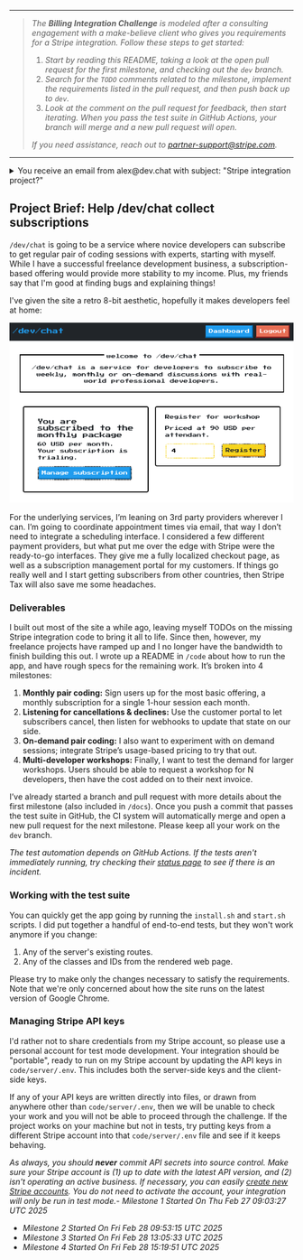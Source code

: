 _____
>_The **Billing Integration Challenge** is modeled after a consulting engagement with a make-believe client who gives you requirements for a Stripe integration.  Follow these steps to get started:_
> 1. _Start by reading this README, taking a look at the open pull request for the first milestone, and checking out the `dev` branch._
> 2. _Search for the `TODO` comments related to the milestone, implement the requirements listed in the pull request, and then push back up to `dev`._
> 3. _Look at the comment on the pull request for feedback, then start iterating. When you pass the test suite in GitHub Actions, your branch will merge and a new pull request will open._
>
> _If you need assistance, reach out to partner-support@stripe.com._
___

<details> 
  <summary>You receive an email from alex@dev.chat with subject: "Stripe integration project?" </summary>
  
  <br />
  
  Hello!  

  I'm a freelance programmer with a number of contracts going right now, but some friends of mine recently told me that I'm good at explaining things and should consider teaching. I started building out a service for subscribing to pair coding sessions with me, but other projects ramped up and I wasn't able to finish the Stripe integration. 
  
  If you're available, then please see the attached project brief for more info about my planned implementation.

  Thanks,

  Alex


</details>

## Project Brief: Help /dev/chat collect subscriptions

`/dev/chat` is going to be a service where novice developers can subscribe to get regular pair of coding sessions with experts, starting with myself. While I have a successful freelance development business, a subscription-based offering would provide more stability to my income.  Plus, my friends say that I'm good at finding bugs and explaining things!   

I've given the site a retro 8-bit aesthetic, hopefully it makes developers feel at home:

![](./docs/img/dev-chat-homepage.png)

For the underlying services, I’m leaning on 3rd party providers wherever I can.  I’m going to coordinate appointment times via email, that way I don’t need to integrate a scheduling interface.  I considered a few different payment providers, but what put me over the edge with Stripe were the ready-to-go interfaces.  They give me a fully localized checkout page, as well as a subscription management portal for my customers.  If things go really well and I start getting subscribers from other countries, then Stripe Tax will also save me some headaches.

### Deliverables

I built out most of the site a while ago, leaving myself TODOs on the missing Stripe integration code to bring it all to life.  Since then, however, my freelance projects have ramped up and I no longer have the bandwidth to finish building this out.  I wrote up a README in `/code` about how to run the app, and have rough specs for the remaining work.  It’s broken into 4 milestones:

1. **Monthly pair coding:** Sign users up for the most basic offering, a monthly subscription for a single 1-hour session each month.
2. **Listening for cancellations & declines:** Use the customer portal to let subscribers cancel, then listen for webhooks to update that state on our side.
3. **On-demand pair coding:** I also want to experiment with on demand sessions; integrate Stripe’s usage-based pricing to try that out.
4. **Multi-developer workshops:** Finally, I want to test the demand for larger workshops. Users should be able to request a workshop for N developers, then have the cost added on to their next invoice.

I’ve already started a branch and pull request with more details about the first milestone (also included in `/docs`). Once you push a commit that passes the test suite in GitHub, the CI system will automatically merge and open a new pull request for the next milestone.  Please keep all your work on the `dev` branch.

_The test automation depends on GitHub Actions.  If the tests aren't immediately running, try checking their [status page](https://www.githubstatus.com/) to see if there is an incident._

### Working with the test suite

You can quickly get the app going by running the `install.sh` and `start.sh` scripts.  I did put together a handful of end-to-end tests, but they won't work anymore if you change:

1. Any of the server's existing routes.
2. Any of the classes and IDs from the rendered web page.

Please try to make only the changes necessary to satisfy the requirements.  Note that we're only concerned about how the site runs on the latest version of Google Chrome.  

### Managing Stripe API keys

I'd rather not to share credentials from my Stripe account, so please use a personal account for test mode development.  Your integration should be "portable", ready to run on my Stripe account by updating the API keys in `code/server/.env`.  This includes both the server-side keys and the client-side keys.  

If any of your API keys are written directly into files, or drawn from anywhere other than `code/server/.env`, then we will be unable to check your work and you will not be able to proceed through the challenge.  If the project works on your machine but not in tests, try putting keys from a different Stripe account into that `code/server/.env` file and see if it keeps behaving.

_As always, you should **never** commit API secrets into source control. Make sure your Stripe account is (1) up to date with the latest API version, and (2) isn't operating an active business.  If necessary, you can easily [create new Stripe accounts](https://stripe.com/docs/multiple-accounts).  You do not need to activate the account, your integration will only be run in test mode._- _Milestone 1 Started On Thu Feb 27 09:03:27 UTC 2025_
- _Milestone 2 Started On Fri Feb 28 09:53:15 UTC 2025_ 
- _Milestone 3 Started On Fri Feb 28 13:05:33 UTC 2025_ 
- _Milestone 4 Started On Fri Feb 28 15:19:51 UTC 2025_ 